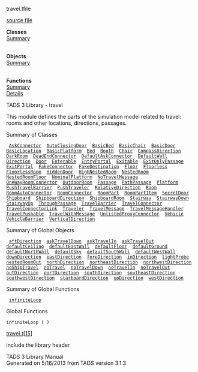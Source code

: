 ---
---
<span class="title">travel.t</span><span class="type">file</span>

[source file](../source/travel.t.html)

**Classes**  
[Summary](#_ClassSummary_)  
 

**Objects**  
[Summary](#_ObjectSummary_)  
 

**Functions**  
[Summary](#_FunctionSummary_)  
[Details](#_Functions_)

<div class="fdesc">

TADS 3 Library - travel

This module defines the parts of the simulation model related to travel:
rooms and other locations, directions, passages.

</div>

<span id="_ClassSummary_"></span>

<div class="mjhd">

<span class="hdln">Summary of Classes</span>  

</div>

` `[`AskConnector`](../object/AskConnector.html)`  `[`AutoClosingDoor`](../object/AutoClosingDoor.html)`  `[`BasicBed`](../object/BasicBed.html)`  `[`BasicChair`](../object/BasicChair.html)`  `[`BasicDoor`](../object/BasicDoor.html)`  `[`BasicLocation`](../object/BasicLocation.html)`  `[`BasicPlatform`](../object/BasicPlatform.html)`  `[`Bed`](../object/Bed.html)`  `[`Booth`](../object/Booth.html)`  `[`Chair`](../object/Chair.html)`  `[`CompassDirection`](../object/CompassDirection.html)`  `[`DarkRoom`](../object/DarkRoom.html)`  `[`DeadEndConnector`](../object/DeadEndConnector.html)`  `[`DefaultAskConnector`](../object/DefaultAskConnector.html)`  `[`DefaultWall`](../object/DefaultWall.html)`  `[`Direction`](../object/Direction.html)`  `[`Door`](../object/Door.html)`  `[`Enterable`](../object/Enterable.html)`  `[`EntryPortal`](../object/EntryPortal.html)`  `[`Exitable`](../object/Exitable.html)`  `[`ExitOnlyPassage`](../object/ExitOnlyPassage.html)`  `[`ExitPortal`](../object/ExitPortal.html)`  `[`FakeConnector`](../object/FakeConnector.html)`  `[`FakeDestination`](../object/FakeDestination.html)`  `[`Floor`](../object/Floor.html)`  `[`Floorless`](../object/Floorless.html)`  `[`FloorlessRoom`](../object/FloorlessRoom.html)`  `[`HiddenDoor`](../object/HiddenDoor.html)`  `[`HighNestedRoom`](../object/HighNestedRoom.html)`  `[`NestedRoom`](../object/NestedRoom.html)`  `[`NestedRoomFloor`](../object/NestedRoomFloor.html)`  `[`NominalPlatform`](../object/NominalPlatform.html)`  `[`NoTravelMessage`](../object/NoTravelMessage.html)`  `[`OneWayRoomConnector`](../object/OneWayRoomConnector.html)`  `[`OutdoorRoom`](../object/OutdoorRoom.html)`  `[`Passage`](../object/Passage.html)`  `[`PathPassage`](../object/PathPassage.html)`  `[`Platform`](../object/Platform.html)`  `[`PushTravelBarrier`](../object/PushTravelBarrier.html)`  `[`PushTraveler`](../object/PushTraveler.html)`  `[`RelativeDirection`](../object/RelativeDirection.html)`  `[`Room`](../object/Room.html)`  `[`RoomAutoConnector`](../object/RoomAutoConnector.html)`  `[`RoomConnector`](../object/RoomConnector.html)`  `[`RoomPart`](../object/RoomPart.html)`  `[`RoomPartItem`](../object/RoomPartItem.html)`  `[`SecretDoor`](../object/SecretDoor.html)`  `[`Shipboard`](../object/Shipboard.html)`  `[`ShipboardDirection`](../object/ShipboardDirection.html)`  `[`ShipboardRoom`](../object/ShipboardRoom.html)`  `[`Stairway`](../object/Stairway.html)`  `[`StairwayDown`](../object/StairwayDown.html)`  `[`StairwayUp`](../object/StairwayUp.html)`  `[`ThroughPassage`](../object/ThroughPassage.html)`  `[`TravelBarrier`](../object/TravelBarrier.html)`  `[`TravelConnector`](../object/TravelConnector.html)`  `[`TravelConnectorLink`](../object/TravelConnectorLink.html)`  `[`Traveler`](../object/Traveler.html)`  `[`TravelMessage`](../object/TravelMessage.html)`  `[`TravelMessageHandler`](../object/TravelMessageHandler.html)`  `[`TravelPushable`](../object/TravelPushable.html)`  `[`TravelWithMessage`](../object/TravelWithMessage.html)`  `[`UnlistedProxyConnector`](../object/UnlistedProxyConnector.html)`  `[`Vehicle`](../object/Vehicle.html)`  `[`VehicleBarrier`](../object/VehicleBarrier.html)`  `[`VerticalDirection`](../object/VerticalDirection.html)`  `
<span id="_ObjectSummary_"></span>

<div class="mjhd">

<span class="hdln">Summary of Global Objects</span>  

</div>

` `[`aftDirection`](../object/aftDirection.html)`  `[`askTravelDown`](../object/askTravelDown.html)`  `[`askTravelIn`](../object/askTravelIn.html)`  `[`askTravelOut`](../object/askTravelOut.html)`  `[`defaultCeiling`](../object/defaultCeiling.html)`  `[`defaultEastWall`](../object/defaultEastWall.html)`  `[`defaultFloor`](../object/defaultFloor.html)`  `[`defaultGround`](../object/defaultGround.html)`  `[`defaultNorthWall`](../object/defaultNorthWall.html)`  `[`defaultSky`](../object/defaultSky.html)`  `[`defaultSouthWall`](../object/defaultSouthWall.html)`  `[`defaultWestWall`](../object/defaultWestWall.html)`  `[`downDirection`](../object/downDirection.html)`  `[`eastDirection`](../object/eastDirection.html)`  `[`foreDirection`](../object/foreDirection.html)`  `[`inDirection`](../object/inDirection.html)`  `[`lightProbe`](../object/lightProbe.html)`  `[`nestedRoomOut`](../object/nestedRoomOut.html)`  `[`northDirection`](../object/northDirection.html)`  `[`northeastDirection`](../object/northeastDirection.html)`  `[`northwestDirection`](../object/northwestDirection.html)`  `[`noShipTravel`](../object/noShipTravel.html)`  `[`noTravel`](../object/noTravel.html)`  `[`noTravelDown`](../object/noTravelDown.html)`  `[`noTravelIn`](../object/noTravelIn.html)`  `[`noTravelOut`](../object/noTravelOut.html)`  `[`outDirection`](../object/outDirection.html)`  `[`portDirection`](../object/portDirection.html)`  `[`southDirection`](../object/southDirection.html)`  `[`southeastDirection`](../object/southeastDirection.html)`  `[`southwestDirection`](../object/southwestDirection.html)`  `[`starboardDirection`](../object/starboardDirection.html)`  `[`upDirection`](../object/upDirection.html)`  `[`westDirection`](../object/westDirection.html)`  `
<span id="FunctionSummary_"></span>

<div class="mjhd">

<span class="hdln">Summary of Global Functions</span>  

</div>

` `[`infiniteLoop`](#infiniteLoop)`  `

<span id="_Functions_"></span>

<div class="mjhd">

<span class="hdln">Global Functions</span>  

</div>

<span id="infiniteLoop"></span>

`infiniteLoop ( )`

[travel.t](../file/travel.t.html)\[[15](../source/travel.t.html#15)\]

<div class="desc">

include the library header

</div>

<div class="ftr">

TADS 3 Library Manual  
Generated on 5/16/2013 from TADS version 3.1.3

</div>
